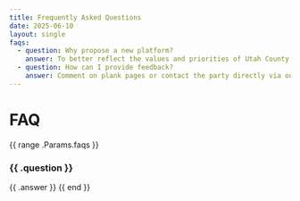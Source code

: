 ```yaml
---
title: Frequently Asked Questions
date: 2025-06-10
layout: single
faqs:
  - question: Why propose a new platform?
    answer: To better reflect the values and priorities of Utah County Republicans in 2025.
  - question: How can I provide feedback?
    answer: Comment on plank pages or contact the party directly via our official channels.
---
```

# FAQ

{{ range .Params.faqs }}
### {{ .question }}
{{ .answer }}
{{ end }}